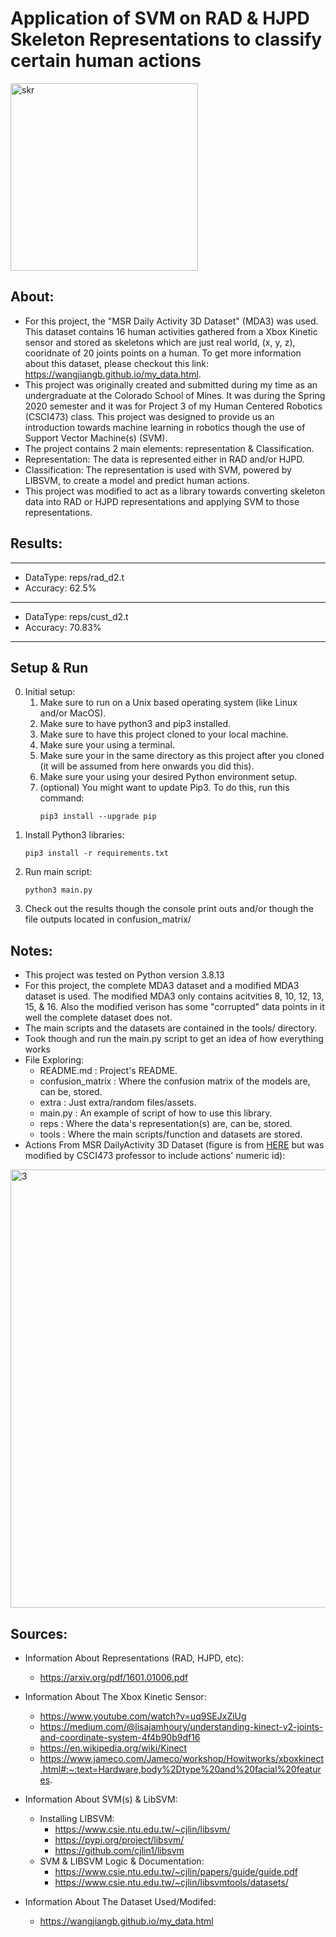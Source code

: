 # Application of SVM on RAD & HJPD Skeleton Representations to classify certain human actions

<img width="300" alt="skr" src="https://user-images.githubusercontent.com/15916367/97818273-d4f10180-1c5e-11eb-9220-863301783c5c.png">

## About:
- For this project, the "MSR Daily Activity 3D Dataset" (MDA3) was used. This dataset contains 16 human activities gathered from a Xbox Kinetic sensor and stored as skeletons which are just real world, (x, y, z), cooridnate of 20 joints points on a human. To get more information about this dataset, please checkout this link: https://wangjiangb.github.io/my_data.html.
- This project was originally created and submitted during my time as an undergraduate at the Colorado School of Mines. It was during the Spring 2020 semester and it was for Project 3 of my Human Centered Robotics (CSCI473) class. This project was designed to provide us an introduction towards machine learning in robotics though the use of Support Vector Machine(s) (SVM).
- The project contains 2 main elements: representation & Classification.
- Representation: The data is represented either in RAD and/or HJPD.
- Classification: The representation is used with SVM, powered by LIBSVM, to create a model and predict human actions.
- This project was modified to act as a library towards converting skeleton data into RAD or HJPD representations and applying SVM to those representations. 

## Results:
-----------------------------------------------------------
- DataType: reps/rad_d2.t
- Accuracy: 62.5%
-----------------------------------------------------------
- DataType: reps/cust_d2.t
- Accuracy: 70.83%
-----------------------------------------------------------

## Setup & Run
0. Initial setup:
    1. Make sure to run on a Unix based operating system (like Linux and/or MacOS).
    2. Make sure to have python3 and pip3 installed.
    3. Make sure to have this project cloned to your local machine.
    4. Make sure your using a terminal.
    5. Make sure your in the same directory as this project after you cloned (it will be assumed from here onwards you did this).
    6. Make sure your using your desired Python environment setup. 
    7. (optional) You might want to update Pip3. To do this, run this command:
        ```
        pip3 install --upgrade pip
        ```
1. Install Python3 libraries:
    ```
    pip3 install -r requirements.txt
    ```
2. Run main script:
    ```
    python3 main.py
    ```
3. Check out the results though the console print outs and/or though the file outputs located in confusion_matrix/

## Notes:
- This project was tested on Python version 3.8.13
- For this project, the complete MDA3 dataset and a modified MDA3 dataset is used. The modified MDA3 only contains acitvities 8, 10, 12, 13, 15, & 16. Also the modified verison has some "corrupted" data points in it well the complete dataset does not.
- The main scripts and the datasets are contained in the tools/ directory.
- Took though and run the main.py script to get an idea of how everything works
- File Exploring:
    - README.md : Project's README.
    - confusion_matrix : Where the confusion matrix of the models are, can be, stored.
    - extra : Just extra/random files/assets.
    - main.py : An example of script of how to use this library.
    - reps : Where the data's representation(s) are, can be, stored.
    - tools : Where the main scripts/function and datasets are stored.
- Actions From MSR DailyActivity 3D Dataset (figure is from [HERE](https://wangjiangb.github.io/my_data.html) but was modified by CSCI473 professor to include actions' numeric id):
<img width="701" alt="3" src="https://user-images.githubusercontent.com/15916367/85251734-4bf7cd00-b417-11ea-8003-de9340da3c0c.png">

## Sources:
- Information About Representations (RAD, HJPD, etc):
    - https://arxiv.org/pdf/1601.01006.pdf

- Information About The Xbox Kinetic Sensor:
    - https://www.youtube.com/watch?v=uq9SEJxZiUg
    - https://medium.com/@lisajamhoury/understanding-kinect-v2-joints-and-coordinate-system-4f4b90b9df16
    - https://en.wikipedia.org/wiki/Kinect
    - https://www.jameco.com/Jameco/workshop/Howitworks/xboxkinect.html#:~:text=Hardware,body%2Dtype%20and%20facial%20features.

- Information About SVM(s) & LibSVM:
    - Installing LIBSVM:
        - https://www.csie.ntu.edu.tw/~cjlin/libsvm/
        - https://pypi.org/project/libsvm/
        - https://github.com/cjlin1/libsvm
    - SVM & LIBSVM Logic & Documentation:
        - https://www.csie.ntu.edu.tw/~cjlin/papers/guide/guide.pdf
        - https://www.csie.ntu.edu.tw/~cjlin/libsvmtools/datasets/

- Information About The Dataset Used/Modifed:
    - https://wangjiangb.github.io/my_data.html
